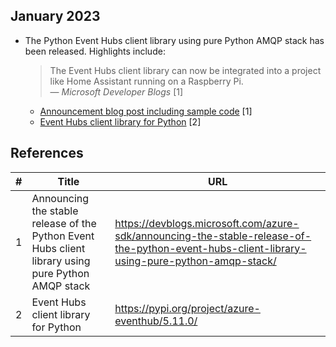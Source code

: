 ## January 2023

- The Python Event Hubs client library using pure Python AMQP stack has been released. Highlights include:
    > The Event Hubs client library can now be integrated into a project like Home Assistant running on a Raspberry Pi.
    <br>&mdash; <cite>Microsoft Developer Blogs </cite>[1]
    - [Announcement blog post including sample code](https://devblogs.microsoft.com/azure-sdk/announcing-the-stable-release-of-the-python-event-hubs-client-library-using-pure-python-amqp-stack/) [1]
    - [Event Hubs client library for Python](https://pypi.org/project/azure-eventhub/5.11.0/) [2]

## References

| # | Title | URL |
| --- | --- | --- |
| 1 | Announcing the stable release of the Python Event Hubs client library using pure Python AMQP stack | https://devblogs.microsoft.com/azure-sdk/announcing-the-stable-release-of-the-python-event-hubs-client-library-using-pure-python-amqp-stack/ |
| 2 | Event Hubs client library for Python | https://pypi.org/project/azure-eventhub/5.11.0/ |